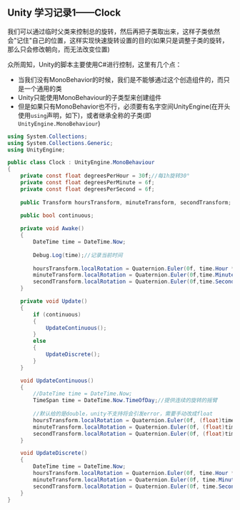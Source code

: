 ## Unity 学习记录1——Clock

我们可以通过临时父类来控制总的旋转，然后再把子类取出来，这样子类依然会"记住"自己的位置，这样实现快速旋转设置的目的(如果只是调整子类的旋转，那么只会修改朝向，而无法改变位置)

众所周知，Unity的脚本主要使用C#进行控制，这里有几个点：

+ 当我们没有MonoBehavior的时候，我们是不能够通过这个创造组件的，而只是一个通用的类
+ Unity只能使用MonoBehaviour的子类型来创建组件
+ 但是如果只有MonoBehavior也不行，必须要有名字空间UnityEngine(在开头使用`using`声明，如下)，或者继承全称的子类(即`UnityEngine.MonoBehaviour`)

```c#
using System.Collections;
using System.Collections.Generic;
using UnityEngine;

public class Clock : UnityEngine.MonoBehaviour
{
	private const float degreesPerHour = 30f;//每1h旋转30°
	private const float degreesPerMinute = 6f;
	private const float degreesPerSecond = 6f;
	
	public Transform hoursTransform, minuteTransform, secondTransform;

	public bool continuous;
	
	private void Awake()
	{
		DateTime time = DateTime.Now;
		
		Debug.Log(time);//记录当前时间
		
		hoursTransform.localRotation = Quaternion.Euler(0f, time.Hour * degreesPerHour, 0f);
		minuteTransform.localRotation = Quaternion.Euler(0f,time.Minute * degreesPerMinute, 0f);
		secondTransform.localRotation = Quaternion.Euler(0f,time.Second * degreesPerSecond, 0f);
	}

	private void Update()
	{
		if (continuous)
		{
			UpdateContinuous();
		}
		else
		{
			UpdateDiscrete();
		}
	}

	void UpdateContinuous()
	{
		//DateTime time = DateTime.Now;
		TimeSpan time = DateTime.Now.TimeOfDay;//提供连续的旋转的摇臂
		
		//默认给的是double，unity不支持将会引发error，需要手动改成float
		hoursTransform.localRotation = Quaternion.Euler(0f, (float)time.TotalHours * degreesPerHour, 0f);
		minuteTransform.localRotation = Quaternion.Euler(0f, (float)time.TotalMinutes * degreesPerMinute, 0f);
		secondTransform.localRotation = Quaternion.Euler(0f, (float)time.TotalSeconds * degreesPerSecond, 0f);
	}

	void UpdateDiscrete()
	{
		DateTime time = DateTime.Now;
		hoursTransform.localRotation = Quaternion.Euler(0f, time.Hour * degreesPerHour, 0f);
		minuteTransform.localRotation = Quaternion.Euler(0f, time.Minute * degreesPerMinute, 0f);
		secondTransform.localRotation = Quaternion.Euler(0f, time.Second * degreesPerSecond, 0f);
	}
}
```



